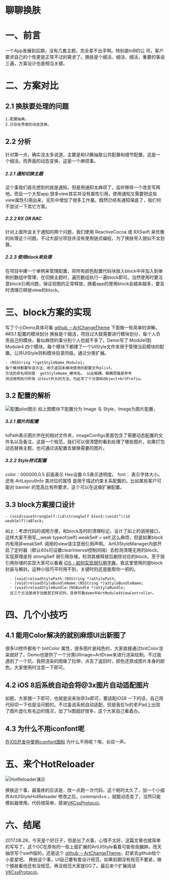 # 聊聊换肤

# 一、前言
      
   一个App发展到后期，没有几套主题，完全拿不出手啊。特别是toB的公 司，客户要求自己的个性更是正常不过的需求了。换肤是个细活、细活、细活，重要的事说三遍，方案设计也是相当关键。

# 二、方案对比
## 2.1 换肤要处理的问题
    1.配置抽离。
    2.已存在界面的动态变换。
## 2.2 分析
针对第一点，确实没太多说道，主要是和UI撕抽取公共配置和细节配置，这是一个细活。而界面的动态变换，这是一个麻烦事。
##### 2.2.1 通知切换主题
这个事我们首先想到的就是通知，但是用通知太麻烦了，监听移除一个改变写两地。而且一个大型app,很多view其实并没有属性引用，使用通知又需要把这些view属性引用出来，无形中增加了很多工作量。既然已经有通知保底了，我们何不尝试一下其它方案。
##### 2.2.2 RX OR RAC
针对上面所说关于通知的两个问题，我们使用 ReactiveCocoa 或 RXSwift 来优雅的处理这个问题。不过大部分项目并没有使用链式编程，为了换肤导入貌似不太划算。

##### 2.2.3 使用block来处理
在项目中建一个单例来管理配置，将所有颜色配置代码块放入block中并加入到单例的数组中管理，在切换主题时，遍历数组执行一遍block即可。当然使用时要注意block引用问题，保证视图的正常释放，随着app的使用block会越来越多，要及时清理已释放view的block。

# 三、block方案的实现
写了个小Demo具体可看 [github －ArtChangeTheme](https://github.com/weijingyunIOS/ArtChangeTheme) 下面做一些简单的讲解。
##3.1 配置的模块划分
换肤是个细活，项目过大就需要进行模块划分，每个人负责自己的模块，看似麻烦的事分到个人也就不多了。Demo写了 Module1到Module4 四个模块，每个模块下都建了一个UIStyle文件夹用于管理当前模块的配置。公共UIStyle则和模块目录同级。通过分类扩展。
        
    - (NSString *)getStyleName_Module1;
    每个模块都要写该方法，用于返回本模块使用的配置文件plist。
    方法的命名规则是  getStyleName_模块名。 以此解耦，解耦思路是参考
    测试用例执行所有 以test开头的方法，为此写了个分类NSObject+ArtPrefix。

## 3.2 配置的解析
![配置plist图示](http://upload-images.jianshu.io/upload_images/1697924-ae8792757008ae93.png?imageMogr2/auto-orient/strip%7CimageView2/2/w/1240)
如上图模块下配置分为 Image 与 Style，Image为图片配置，
##### 3.2.1 图片的配置
 toPath表示图片所在的相对文件夹，imageConfigs里面包含了需要动态配置的文件名以及备注，这是一个规范，我们可以很清楚的看到处理了哪些图片，如果打包动态替换主题，也可通过该配置去替换需要的图片。
##### 3.2.2 Style样式配置
color：000000,0.5  前面表示 Hex设置 0.5表示透明度。
font： 表示字体大小。
还有 ArtLayoutInfo 类对应的属性 是用于描述约束关系配置的，比如某些客户可能对 banner 的宽高比有所要求，这个可以在这做扩展配置。

## 3.3 block方案接口设计

    - (void)saveStrongSelf:(id)strongSelf block:(void(^)(id weakSelf))aBlock;

如上：考虑代码的调用方便，和block及时的清理标记，设计了如上的调用接口，这样大家不用写__weak typeof(self) weakSelf = self,这么麻烦，但是如果block内有用非weakSelf. 调用的view请注意弱引用声明。
ArtUIStyleManager内部开启了定时器（默认60s可设置clearInterval控制间隔）去检测清理无用的block。实现原理是将 strongSelf 弱引用存储，检测其被释放后删除对应的block。至于弱引用存储的实现大家可以看看 [iOS - 如何实现弱引用字典](http://www.jianshu.com/p/51156d4ae885)，我这里使用的是block封装与解封。这种小技巧平时用不到，关键时刻还是能帮你一把的。

      - (void)reloadStylePath:(NSString *)aStylePath;
      - (void)reloadStyleBundleName:(NSString *)aStyleBundleName;
      - (void)reloadStyleBundle:(NSBundle *)aStyleBundle;
      这三个方法是用于加载其它样式的，具体可看demo中ArtModule4ViewController。

# 四、几个小技巧
## 4.1 能用Color解决的就别麻烦UI出新图了
   很多UI控件都有个 tintColor 属性，很多图片是纯色的，大家直接通过tintColor渲染就好了。Demo也提供了一个分类UIImage+ArtDraw来进行渲染绘制。不过我遇到了一个坑，我把渲染的图做了拉伸，点击了返回时，颜色还原成图片本身的颜色。大家使用时注意一下即可。

## 4.2 iOS 8后系统自动会将@3x图片自动适配图片
如题，大家搜一下即可，也就是说来张@3x即可，要适配iOS8 一下的话，自己用代码切一下也是没问题的。不过虽说系统自动适配，但是我在1x的老iPad上出现了图片虚化有毛边的情况，加了1x图就好很多，这个大家自己看着办。

## 4.3 为什么不用iconfont呢
[在iOS开发中使用iconfont图标](http://www.jianshu.com/p/3b10bb95b332)
为什么不用呢？唉，长叹一声。

# 五、来个HotReloader
![HotReloader演示](http://upload-images.jianshu.io/upload_images/1697924-e6c62ae58cc743a0.gif?imageMogr2/auto-orient/strip)

换肤这个事，最蛋疼的应该是，改一点跑一次代码，这个耗时太久了，加一个小插件ArtUIStyleHotReloader 修改之后，command+s ，就能动态变了，当然只能模拟器使用。代码很简单，感谢[VKCssProtocol](https://github.com/Awhisper/VKCssProtocol)。

# 六、结尾
2017.08.28，今天是个好日子，但是出了点事，心情不太好，这篇文章也就简单的写写了。这个OC在原有的一些上面扩展的ArtUIStyle看着可能有些臃肿。改天抽空写个swift版的，还是这个 [github －ArtChangeTheme](https://github.com/weijingyunIOS/ArtChangeTheme)。赶紧去github给个小星星吧。
 换肤这个事，UI自己要有套设计规范，如果前期没有规范不要紧，做个换肤看他还有没规范，再没规范大家就GG了。最后来个扩展阅读 [VKCssProtocol](https://github.com/Awhisper/VKCssProtocol)。
